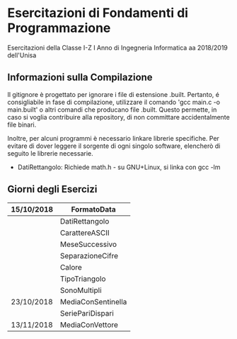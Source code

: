 # Esercitazioni di Fondamenti di Programmazione

Esercitazioni della Classe I-Z I Anno di Ingegneria Informatica aa 2018/2019 dell'Unisa

## Informazioni sulla Compilazione
Il gitignore è progettato per ignorare i file di estensione .built. Pertanto, é consigliabile in fase di compilazione, utilizzare il comando 'gcc main.c -o main.built' o altri comandi che producano file .built. Questo permette, in caso si voglia contribuire alla repository, di non committare accidentalmente file binari.  

Inoltre, per alcuni programmi è necessario linkare librerie specifiche. Per evitare di dover leggere il sorgente di ogni singolo software, elencherò di seguito le librerie necessarie.  

* DatiRettangolo: Richiede math.h - su GNU+Linux, si linka con gcc -lm


## Giorni degli Esercizi
| 15/10/2018 	| FormatoData        	|
|------------	|--------------------	|
|            	| DatiRettangolo     	|
|            	| CarattereASCII     	|
|            	| MeseSuccessivo     	|
|            	| SeparazioneCifre   	|
|            	| Calore             	|
|            	| TipoTriangolo      	|
|            	| SonoMultipli       	|
| 23/10/2018 	| MediaConSentinella 	|
|            	| SeriePariDispari   	|
| 13/11/2018 	| MediaConVettore    	|
